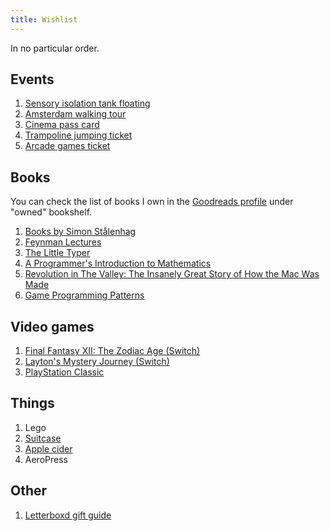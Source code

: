 ```yaml
---
title: Wishlist
---
```


In no particular order.

## Events

1. [Sensory isolation tank floating](https://www.koanfloat.nl/koan-float-giftcard/?lang=en)
2. [Amsterdam walking tour](https://amsterdammer.ru/contact)
3. [Cinema pass card](https://www.cineville.nl/en/card)
4. [Trampoline jumping ticket](https://jumpsquare.com/nl/amsterdam/cadeaubon)
5. [Arcade games ticket](https://store.blastgalaxy.nl/product/gift-card/)

## Books

You can check the list of books I own in the [Goodreads profile](https://www.goodreads.com/review/list/4207679-artem?shelf=owned) under "owned" bookshelf.

1. [Books by Simon Stålenhag](https://www.amazon.com/s?i=stripbooks&rh=p_27%3ASimon+Stålenhag&s=relevancerank&text=Simon+Stålenhag)
2. [Feynman Lectures](https://www.amazon.de/dp/0465023827)
3. [The Little Typer](https://mitpress.mit.edu/books/little-typer)
4. [A Programmer's Introduction to Mathematics](https://pimbook.org/)
5. [Revolution in The Valley: The Insanely Great Story of How the Mac Was Made](https://www.amazon.com/gp/product/0596007191)
6. [Game Programming Patterns](https://www.amazon.co.uk/dp/0990582906)

## Video games

1. [Final Fantasy XII: The Zodiac Age (Switch)](https://www.amazon.de/dp/B07MCW5S7R)
2. [Layton's Mystery Journey (Switch)](https://www.bol.com/nl/p/layton-s-mystery-journey-katrielle-miljonairscomplot-deluxe-edition-switch/9200000115890979/)
3. [PlayStation Classic](https://www.playstation.com/en-us/explore/playstation-classic/)

## Things

1. Lego
2. [Suitcase](https://www.awaytravel.com/eu/en/suitcases/bigger-carry-on/brick)
3. [Apple cider](https://appelsenperen.amsterdam/webshop/)
4. AeroPress

## Other

1. [Letterboxd gift guide](https://letterboxd.com/gift-guide/)
